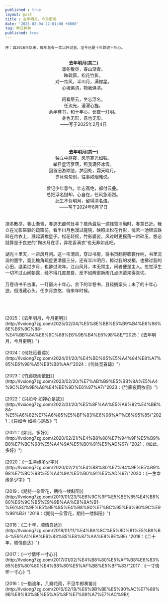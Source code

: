 ```yaml
---
published : true 
layout: post
title : 去年明月，今月更明
date: '2025-02-04 22:01:00 +0800'
tag: 昨日种种
published: true
---
```

````YMAL
序：自2016年以来，每年总有一文以怀过去，至今已是十年踪迹十年心。
````
<br>
<div style="text-align:center;">
<strong>去年明月(其二)</strong><br>
凛冬散尽，春山渐青。<br>
映疏窗，松花竹影。<br>
对一帘风，半川月，满襟星。<br>
心境俱清，物我俱清。<br><br>
闲看层云，坐忘浮名。 <br>
任流光，漫濯心旌。<br>
余半卷书，和十年心，长夜一灯明。<br>
身也无形，意也无形。 <br>
——写于2025年2月4日<br>
<br><br><br>
------------<br>
<strong>去年明月(其一)</strong><br>
独立中庭夜，风剪寒光如铁。<br>
举目星河寥落，照我满怀冰雪。<br>
回首旧游踪迹，梦回处，霜天晓月。<br>
岁月匆匆别，往事如烟难说。<br><br>
曾记少年意气，壮志高绝，都付云叠。<br>
总把浮名抛却，心自在，任风急雨烈。<br>
此生不负明月，留得清名洁。<br>
——写于2024年6月17日<br>
</div>
<br>
<br>
凛冬散尽，春山渐青，春迹无痕何处寻？檐角最后一滴残雪消融时，春意已近。我立在光影斑驳的疏窗前，看半川月色漫过庭院，映照出松花竹影，恍若一池银波跌碎在帘衣上，溅起满襟星子。松花轻摇，竹影婆娑，风过时更摇落一帘碎玉，想必就算是于良史的“掬水月在手，弄花香满衣”也无非如此吧。
<br>
<br>
湖光十里天，一帘风月闲。这一帘清风，穿过书房，将书页翻得簌簌作响，书里流淌的墨字，竟比檐角疏星更清瘦三分。还有半川明月，掠过我的发梢，也拂过我的心田，温柔过岁月，也醉过流年。江山风月，本无常主，闲者便是主人。忽觉浮生一切不过山间朝露，经不得几度晨昏，反不如两窗新雨几点流萤来得真切。
<br>
<br>
万卷诗书千古事，一灯窗火十年心。余下的半卷书，且轻搁案头；未了的十年心迹，但浅藏心头，任岁月悠悠，待来年时候。
<br><br><br><br><br>
[2025：《去年明月，今月更明》](http://lvxiong7zg.com/2025/02/04/%E5%8E%BB%E5%B9%B4%E6%98%8E%E6%9C%88-%E4%BB%8A%E6%9C%88%E6%9B%B4%E6%98%8E/"2025：《去年明月，今月更明》")
<br><br>
[2024：《何处觅春踪》](http://lvxiong7zg.com/2024/01/20/%E4%BD%95%E5%A4%84%E8%A7%85%E6%98%A5%E8%B8%AA/"2024：《何处觅春踪》")
<br><br>
[2023：《竹廊夜雨依旧》](http://lvxiong7zg.com/2023/02/20/%E7%AB%B9%E5%BB%8A%E5%A4%9C%E9%9B%A8%E4%BE%9D%E6%97%A7/"2023：《竹廊夜雨依旧》")
<br><br>
[2022：《只如今 如禅心是故》](http://lvxiong7zg.com/2022/01/20/%E5%8F%AA%E5%A6%82%E4%BB%8A-%E5%A6%82%E7%A6%85%E5%BF%83%E6%98%AF%E6%95%85/"2021：《只如今 如禅心是故》")
<br><br>
[2021：《如此，多好》](http://lvxiong7zg.com/2020/02/21/%E4%B8%80%E7%94%9F%E5%B9%B8%E7%BC%98%E5%A4%9A%E5%B0%91%E5%AD%97/ "2021：《如此，多好》")
<br><br>
[2020：《一生幸缘多少字》](http://lvxiong7zg.com/2020/02/21/%E4%B8%80%E7%94%9F%E5%B9%B8%E7%BC%98%E5%A4%9A%E5%B0%91%E5%AD%97/"2020：《一生幸缘多少字》")
<br><br>
[2019：《期待一朵雪花，期待一缕斜阳》](http://lvxiong7zg.com/2019/01/23/%E6%9C%9F%E5%BE%85%E4%B8%80%E6%9C%B5%E9%9B%AA%E8%8A%B1-%E6%9C%9F%E5%BE%85%E4%B8%80%E7%BC%95%E6%96%9C%E9%98%B3/ "2019：《期待一朵雪花，期待一缕斜阳》")
<br><br>
[2018：《二十年，顺情自达》](http://lvxiong7zg.com/2018/01/11/%E4%BA%8C%E5%8D%81%E5%B9%B4-%E9%A1%BA%E6%83%85%E8%87%AA%E8%BE%BE/ "2018：《二十年，顺情自达》")
<br><br>
[2017：《一寸情怀一寸心》](http://lvxiong7zg.com/2017/01/02/%E4%B8%80%E5%AF%B8%E6%83%85%E6%80%80%E4%B8%80%E5%AF%B8%E5%BF%83/"2017：《一寸情怀一寸心》")
<br><br>
[2016：《一指流年，几瓣花雨，不见牛郎奏笛》](http://lvxiong7zg.com/2016/02/18/%E6%9B%BE%E5%90%AC%E7%89%9B%E9%83%8E%E5%A5%8F%E7%89%A7%E7%AC%9B/)
